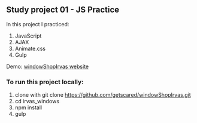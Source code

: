 ## Study project 01 - JS Practice

In this project I practiced:
1. JavaScript
2. AJAX
3. Animate.css
4. Gulp

Demo: [windowShopIrvas website](https://getscared.github.io/windowShopIrvas/)

### To run this project locally:

1. clone with git clone https://github.com/getscared/windowShopIrvas.git
2. cd irvas_windows
3. npm install
4. gulp
